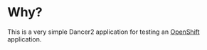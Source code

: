 # Why?

This is a very simple Dancer2 application for testing an [OpenShift](https://docs.openshift.com) application.

